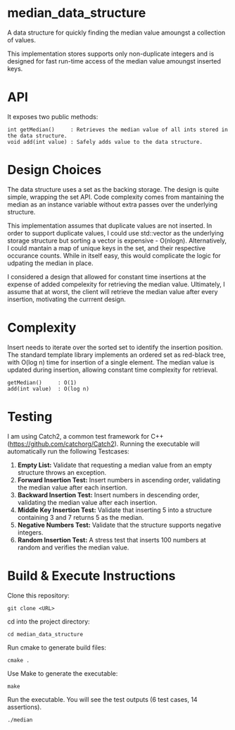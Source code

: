 # median_data_structure
A data structure for quickly finding the median value amoungst a collection of values. 

This implementation stores supports only non-duplicate integers and is designed for fast run-time access of the median 
value amoungst inserted keys. 


# API
It exposes two public methods:

    int getMedian()     : Retrieves the median value of all ints stored in the data structure.
    void add(int value) : Safely adds value to the data structure.

# Design Choices
The data structure uses a set as the backing storage. The design is quite simple, wrapping the set API. Code complexity 
comes from mantaining the median as an instance variable without extra passes over the underlying structure.


This implementation assumes that duplicate values are not inserted. In order to support duplicate values, I could
use std::vector as the underlying storage structure but sorting a vector is expensive - O(nlogn). Alternatively, I
could mantain a map of unique keys in the set, and their respective occurance counts. While in
itself easy, this would complicate the logic for udpating the median in place.

I considered a design that allowed for constant time insertions at the expense of added compelexity for retrieving 
the median value. Ultimately, I assume that at worst, the client will retrieve the median value after every insertion, 
motivating the currrent design. 

# Complexity
Insert needs to iterate over the sorted set to identify the insertion position. The standard template library implements 
an ordered set as red-black tree, with O(log n) time for insertion of a single element. The median value is updated 
during insertion, allowing constant time complexity for retrieval.

    getMedian()     : O(1)
    add(int value)  : O(log n)


# Testing
I am using Catch2, a common test framework for C++ (https://github.com/catchorg/Catch2). Running the executable will 
automatically run the following Testcases:

1) **Empty List:** Validate that requesting a median value from an empty structure throws an exception.
2) **Forward Insertion Test:** Insert numbers in ascending order, validating the median value after each insertion.
3) **Backward Insertion Test:** Insert numbers in descending order, validating the median value after each insertion.
4) **Middle Key Insertion Test:** Validate that inserting 5 into a structure containing 3 and 7 returns 5 as the median.
5) **Negative Numbers Test:** Validate that the structure supports negative integers.
6) **Random Insertion Test:** A stress test that inserts 100 numbers at random and verifies the median value.


 # Build & Execute Instructions
 Clone this repository:
    
    git clone <URL>
 cd into the project directory:
 
    cd median_data_structure
 
 Run cmake to generate build files:
    
    cmake .
    
 Use Make to generate the executable:
 
    make
    
 Run the executable. You will see the test outputs (6 test cases, 14 assertions).
 
    ./median


